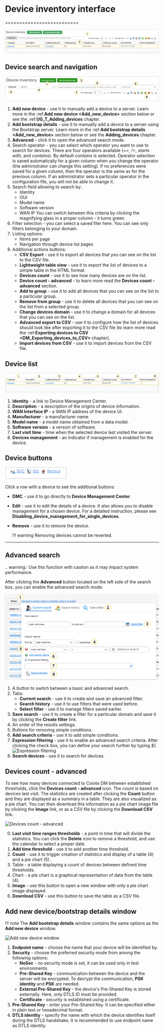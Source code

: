 # Device inventory interface
==========================

![Device inventory](images/51.png "Device inventory")

## Device search and navigation

![Device search and navigation](images/61.png "Device search and navigation")

1. **Add new device** - use it to manually add a device to a server. Learn more in the :ref:**Add new device <Add_new_device>** section below or see the :ref:**UG_T_Adding_devices** chapter.
2. **Add bootstrap details** - use it to manually add a device to a server using the Bootstrap server. Learn more in the :ref:**Add bootstrap details <Add_new_device>** section below or see the **Adding_devices** chapter.
3. **Advanced** - click it to open the advanced search mode.
4. Search operator - you can select which operator you want to use to search for devices. There are four operators available (*==*, *!=*, *starts with*, and *contains*). By default *contains* is selected. Operator selection is saved automatically for a given column when you change the operator (the administrator can change this setting). If no preferences were saved for a given column, then the operator is the same as for the previous column. If an administrator sets a particular operator in the configuration file, you will not be able to change it.
5. Search field allowing to search by:
   * Identity
   * OUI
   * Model name
   * Software version
   * WAN IP
   You can switch between this criteria by clicking the magnifying glass in a proper column - it turns green.
6. Filter selection - you can select a saved filer here. You can see only filters belonging to your domain.
7. Listing options:
   * Items per page
   * Navigation through device list pages
8. Additional actions buttons:
   * **CSV Export** - use it to export all devices that you can see on the list to the CSV file.
   * **Lightweight table view** - use it to export the list of devices to a simple table in the HTML format.
   * **Devices count** - use it to see how many devices are on the list.
   * **Device count - advanced** - to learn more read the **Devices count - advanced** section.
   * **Add to group** - use it to add all devices that you can see on the list to a particular group.
   * **Remove from group** - use it to delete all devices that you can see on the list from a selected group.
   * **Change devices domain** - use it to change a domain for all devices that you can see on the list.
   * **Advanced export to CSV** - use it to configure how the list of devices should look like after exporting it to the CSV file (to learn more read the :ref:**Exporting devices to CSV <DM_Exporting_devices_to_CSV>** chapter).
   * **Import devices from CSV** - use it to import devices from the CSV file.

## Device list

![Device list](images/71.png "Device list")

1. **Identity** - a link to Device Management Center.
2. **Description** - a description of the origins of device information.
3. **WAN Interface IP** - a WAN IP address of the device UI.
4. **Manufacturer** - a manufacturer name.
5. **Model name** - a model name obtained from a data model.
6. **Software version** - a version of software.
7. **Last visit time** - time when the selected device last visited the server.
8. **Devices management** - an indicator if management is enabled for the device.

## Device buttons

![Device buttons](images/81.png "Device buttons")

Click a row with a device to see the additional buttons:

 * **DMC** - use it to go directly to **Device Management Center**.
 * **Edit** - use it to edit the details of a device. It also allows you to disable management for a chosen device. For a detailed instruction, please see **Disabling_device_management_for_single_devices**.

 * **Remove** - use it to remove the device.

   !!! warning
       Removing devices cannot be reverted.

---------------
Advanced search
---------------

.. warning:: Use this function with caution as it may impact system performance.

After clicking the **Advanced** button located on the left side of the search box, you can enable the advanced search mode.

![Advanced search](images/91.png "Advanced search")

1. A button to switch between a basic and advanced search.
2. Tabs:
   * **Current search** - use it to create and save an advanced filter.
   * **Search history** - use it to use filters that were used before.
   * **Select filter** - use it to manage filters saved earlier.
3. **Save search** - use it to create a filter for a particular domain and save it by clicking the **Create filter** link.
4. An order of the results settings.
5. Buttons for removing simple conditions.
6. **Add search criteria** - use it to add simple conditions.
7. **Expression filtering** - use it to enable an advanced search criteria. After clicking the check box, you can define your search further by typing *${*.
![Expression filtering](Device_Inventory/images/Advanced_search_advanced_criteria_t.png "Expression filtering")
8. **Search devices** - use it to search for devices.

## Devices count - advanced

To see how many devices connected to Coiote DM between established thresholds, click the **Devices count - advanced** icon. The count is based on devices last visit. The statistics are created after clicking the **Count** button and they are displayed as a summary in a table. They are also visualized as a pie chart. You can then download this information as a pie chart image file by clicking the **Image** link, or as a CSV file by clicking the **Download CSV** link.

![Devices count - advanced](Device_Inventory/images/Count_devices_advanced.png "Devices count - advanced")

0. **Last visit time ranges thresholds** - a point in time that will divide the statistics. You can click the **Delete** icon to remove a threshold, and use the calendar to select a proper date.
0. **Add time threshold** - use it to add another time threshold.
0. **Count** - use it to trigger creation of statistics and display of a table (4) and a pie chart (5).
0. Table - a table displaying a count of devices between defined time thresholds.
0. Chart - a pie chart is a graphical representation of data from the table (4).
0. **Image** - use this button to open a new window with only a pie chart image displayed.
0. **Download CSV** - use this button to save the table as a CSV file.

## Add new device/bootstrap details window

  !!! note
      The **Add bootstrap details** window contains the same options as the **Add new device** window.

![Add new device window](images/add_device_window.png "Add new device window")

1. **Endpoint name** - choose the name that your device will be identified by.
2. **Security** - choose the preferred security mode from among the following options:
   * **NoSec** - no security mode is set, it can be used only in test environments.
   * **Pre-Shared Key** - communication between the device and the server will be encrypted. To decrypt the communication, **PSK identity** and **PSK** are needed.
   * **External Pre-Shared Key** - the device's Pre-Shared Key is stored externally. Here, only DTLS ID must be provided.
   * **Certificate** - security is established using a certificate.
3. **Pre-Shared Key** - enter your Pre-Shared Key. It can be specified either in plain text or hexadecimal format.
4. **DTLS identity** - specify the name with which the device identifies itself during the DTLS handshake. It is recommended to use endpoint name as DTLS identity.
